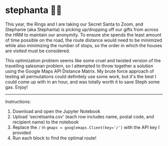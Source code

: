 # stephanta 🎅🏻
This year, the Rings and I are taking our Secret Santa to Zoom, and Stephanie (aka Stephanta) is picking up/dropping off our gifts from across the HRM to maintain our anonymity. To ensure she spends the least amount of time possible on the road, the route distance would need to be minimized while also minimizing the number of stops, so the order in which the houses are visited must be considered. 

This optimization problem seems like some cruel and twisted version of the travelling salesman problem, so I attempted to throw together a solution using the Google Maps API Distance Matrix. My brute force approach of testing all permutations could definitely use some work, but it's the best I could come up with in an hour, and was totally worth it to save Steph some gas. Enjoy! 

---

Instructions:
1. Download and open the Jupyter Notebook
2. Upload 'secretsanta.csv' (each row includes name, postal code, and recipient name) to the notebook
3. Replace the `/` in `gmaps = googlemaps.Client(key='/')` with the API key I provided
4. Run each block to find the optimal route!

